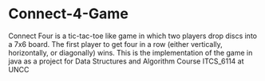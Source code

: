 # Connect-4-Game
Connect Four is a tic-tac-toe like game in which two players drop discs into a 7x6 board. The first player to get four in a row (either vertically, horizontally, or diagonally) wins.
This is the implementation of the game in java as a project for Data Structures and Algorithm Course ITCS_6114 at UNCC
